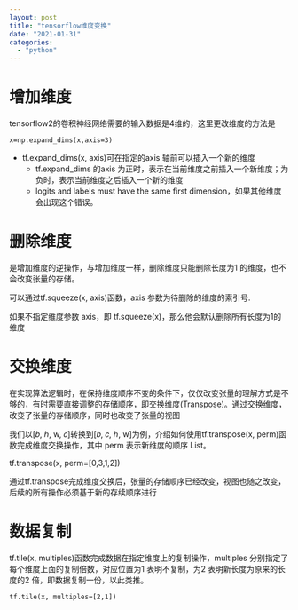 ```yaml
---
layout: post
title: "tensorflow维度变换"
date: "2021-01-31"
categories: 
  - "python"
---
```


# 增加维度

tensorflow2的卷积神经网络需要的输入数据是4维的，这里更改维度的方法是

```
x=np.expand_dims(x,axis=3)
```

- tf.expand\_dims(x, axis)可在指定的axis 轴前可以插入一个新的维度
    - tf.expand\_dims 的axis 为正时，表示在当前维度之前插入一个新维度；为负时，表示当前维度之后插入一个新的维度
    - logits and labels must have the same first dimension，如果其他维度会出现这个错误。

# 删除维度

是增加维度的逆操作，与增加维度一样，删除维度只能删除长度为1 的维度，也不会改变张量的存储。

可以通过tf.squeeze(x, axis)函数，axis 参数为待删除的维度的索引号.

如果不指定维度参数 axis，即 tf.squeeze(x)，那么他会默认删除所有长度为1的维度

# 交换维度

在实现算法逻辑时，在保持维度顺序不变的条件下，仅仅改变张量的理解方式是不够的，有时需要直接调整的存储顺序，即交换维度(Transpose)。通过交换维度，改变了张量的存储顺序，同时也改变了张量的视图

我们以\[𝑏, ℎ, w, 𝑐\]转换到\[𝑏, 𝑐, ℎ, w\]为例，介绍如何使用tf.transpose(x, perm)函数完成维度交换操作，其中 perm 表示新维度的顺序 List。

tf.transpose(x, perm=\[0,3,1,2\])

通过tf.transpose完成维度交换后，张量的存储顺序已经改变，视图也随之改变，后续的所有操作必须基于新的存续顺序进行

# 数据复制

tf.tile(x, multiples)函数完成数据在指定维度上的复制操作，multiples 分别指定了每个维度上面的复制倍数，对应位置为1 表明不复制，为2 表明新长度为原来的长度的2 倍，即数据复制一份，以此类推。

```
tf.tile(x, multiples=[2,1])
```

